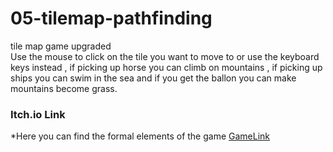 # 05-tilemap-pathfinding
 
tile map game upgraded   
Use the mouse to click on the tile you want to move to or use the keyboard keys instead , if picking up horse you can climb on mountains , if picking up ships you can swim in the sea and if you get the ballon you can make mountains become grass. 

### Itch.io Link
*Here you can find the formal elements of the game [GameLink](https://itay-kar.itch.io/tile-maps-game)

